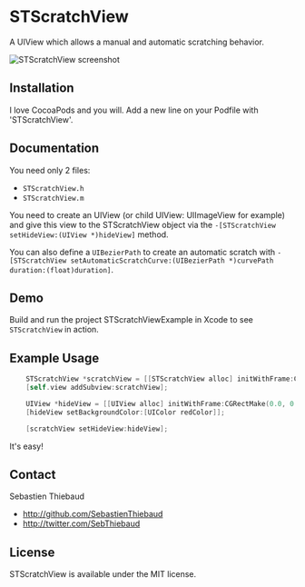 # STScratchView

A UIView which allows a manual and automatic scratching behavior.

![STScratchView screenshot](https://raw.github.com/SebastienThiebaud/STScratchView/master/screenshot.png "STScratchView Screenshot")

## Installation

I love CocoaPods and you will. Add a new line on your Podfile with 'STScratchView'.

## Documentation

You need only 2 files:

- `STScratchView.h`
- `STScratchView.m`

You need to create an UIView (or child UIView: UIImageView for example) and give this view to the STScratchView object via the `-[STScratchView setHideView:(UIView *)hideView]` method.

You can also define a `UIBezierPath` to create an automatic scratch with `-[STScratchView setAutomaticScratchCurve:(UIBezierPath *)curvePath duration:(float)duration]`.

## Demo

Build and run the project STScratchViewExample in Xcode to see `STScratchView` in action. 

## Example Usage

``` objective-c
    STScratchView *scratchView = [[STScratchView alloc] initWithFrame:CGRectMake(20.0, 60.0, 280.0, 200.0)];
    [self.view addSubview:scratchView];

    UIView *hideView = [[UIView alloc] initWithFrame:CGRectMake(0.0, 0.0, 280.0, 200.0)];
    [hideView setBackgroundColor:[UIColor redColor]];

    [scratchView setHideView:hideView];
```

It's easy!

## Contact

Sebastien Thiebaud

- http://github.com/SebastienThiebaud
- http://twitter.com/SebThiebaud

## License

STScratchView is available under the MIT license.

